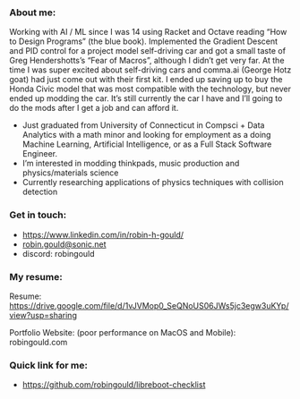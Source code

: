 ### About me:
Working with AI / ML since I was 14 using Racket and Octave reading “How to Design Programs” (the blue book). Implemented the Gradient Descent and PID control for a project model self-driving car and got a small taste of Greg Hendershotts’s “Fear of Macros”, although I didn’t get very far. At the time I was super excited about self-driving cars and comma.ai (George Hotz goat) had just come out with their first kit. I ended up saving up to buy the Honda Civic model that was most compatible with the technology, but never ended up modding the car. It’s still currently the car I have and I’ll going to do the mods after I get a job and can afford it. 

- Just graduated from University of Connecticut in Compsci + Data Analytics with a math minor and looking for employment as a doing Machine Learning, Artificial Intelligence, or as a Full Stack Software Engineer. 
- I’m interested in modding thinkpads, music production and physics/materials science
- Currently researching applications of physics techniques with collision detection
 
### Get in touch: 
  - https://www.linkedin.com/in/robin-h-gould/
  - robin.gould@sonic.net
  - discord: robingould

### My resume:
Resume: https://drive.google.com/file/d/1vJVMop0_SeQNoUS06JWs5jc3egw3uKYp/view?usp=sharing

Portfolio Website: (poor performance on MacOS and Mobile): robingould.com


### Quick link for me:
- https://github.com/robingould/libreboot-checklist
<!--
**robingould/robingould** is a ✨ _special_ ✨ repository because its `README.md` (this file) appears on your GitHub profile.


I’m currently learning ...
- 👯 I’m looking to collaborate on ...
- 🤔 I’m looking for help with ...
- 💬 Ask me about ...
- 📫 How to reach me: ...
- 😄 Pronouns: ...
- ⚡ Fun fact: ...
-->
